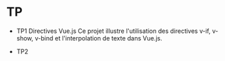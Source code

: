 # TP 
* TP1 Directives Vue.js
    Ce projet illustre l'utilisation des directives v-if, v-show, v-bind et l'interpolation de texte dans Vue.js.

* TP2
